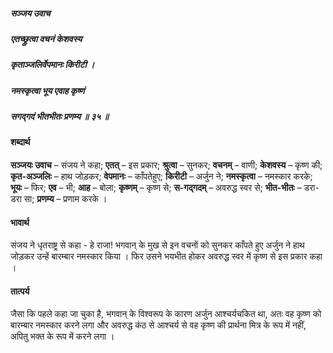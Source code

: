 ##### सञ्जय उवाच
##### एतच्छ्रुत्वा वचनं केशवस्य
##### कृताञ्जलिर्वेपमानः किरीटी ।
##### नमस्कृत्वा भूय एवाह कृष्णं
##### सगद्गदं भीतभीतः प्रणम्य ॥ ३५ ॥

#### शब्दार्थ

**सञ्जयः उवाच** – संजय ने कहा; **एतत्** – इस प्रकार; **श्रुत्वा** – सुनकर; **वचनम्** – वाणी; **केशवस्य** – कृष्ण की; **कृत-अञ्जलिः** – हाथ जोड़कर; **वेपमानः** – काँपतेहुए; **किरीटी** – अर्जुन ने; **नमस्कृत्वा** – नमस्कार करके; **भूयः** – फिर; **एव** – भी; **आह** – बोला; **कृष्णम्** – कृष्ण से; **स-गद्गदम्** – अवरुद्ध स्वर से; **भीत-भीतः** – डरा-डरा सा; **प्रणम्य** – प्रणाम करके ।

#### भावार्थ

संजय ने धृतराष्ट्र से कहा - हे राजा! भगवान् के मुख से इन वचनों को सुनकर काँपते हुए अर्जुन ने हाथ जोड़कर उन्हें बारम्बार नमस्कार किया । फिर उसने भयभीत होकर अवरुद्ध स्वर में कृष्ण से इस प्रकार कहा ।

#### तात्पर्य

जैसा कि पहले कहा जा चुका है, भगवान् के विश्वरूप के कारण अर्जुन आश्चर्यचकित था, अतः वह कृष्ण को बारम्बार नमस्कार करने लगा और अवरुद्ध कंठ से आश्चर्य से वह कृष्ण की प्रार्थना मित्र के रूप में नहीं, अपितु भक्त के रूप में करने लगा ।